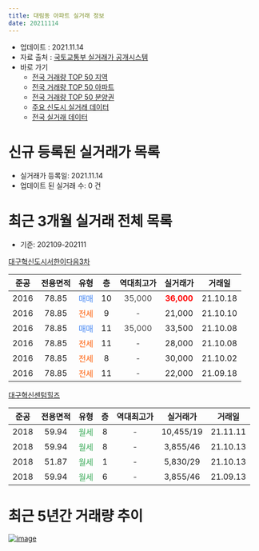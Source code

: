 ```yaml
---
title: 대림동 아파트 실거래 정보
date: 20211114
---
```


* 업데이트 : 2021.11.14
* 자료 출처 : [국토교통부 실거래가 공개시스템](http://rt.molit.go.kr)
* 바로 가기
    * [전국 거래량 TOP 50 지역](https://apt-info.github.io/apt-trade-info/tr)
    * [전국 거래량 TOP 50 아파트](https://apt-info.github.io/apt-trade-info/ta)
    * [전국 거래량 TOP 50 분양권](https://apt-info.github.io/apt-trade-info/tb)
    * [주요 신도시 실거래 데이터](https://apt-info.github.io/apt-trade-info/newtown)
    * [전국 실거래 데이터](https://apt-info.github.io/apt-trade-info/all)



<script async src="https://pagead2.googlesyndication.com/pagead/js/adsbygoogle.js"></script>
<!-- 기본광고 -->
<ins class="adsbygoogle"
     style="display:block"
     data-ad-client="ca-pub-1142216861245946"
     data-ad-slot="4805727019"
     data-ad-format="auto"
     data-full-width-responsive="true"></ins>
<script>
     (adsbygoogle = window.adsbygoogle || []).push({});
</script>


# 신규 등록된 실거래가 목록

* 실거래가 등록일: 2021.11.14
* 업데이트 된 실거래 수: 0 건




<script async src="https://pagead2.googlesyndication.com/pagead/js/adsbygoogle.js"></script>
<!-- 기본광고 -->
<ins class="adsbygoogle"
     style="display:block"
     data-ad-client="ca-pub-1142216861245946"
     data-ad-slot="4805727019"
     data-ad-format="auto"
     data-full-width-responsive="true"></ins>
<script>
     (adsbygoogle = window.adsbygoogle || []).push({});
</script>


# 최근 3개월 실거래 전체 목록
* 기준: 202109-202111


[대구혁신도시서한이다음3차](https://search.naver.com/search.naver?query=%EB%8C%80%EA%B5%AC%ED%98%81%EC%8B%A0%EB%8F%84%EC%8B%9C%EC%84%9C%ED%95%9C%EC%9D%B4%EB%8B%A4%EC%9D%8C3%EC%B0%A8)

|준공|전용면적|유형|층|역대최고가|실거래가|거래일|
|:---:|:---:|:---:|:---:|:---:|:---:|:---:|
|2016|78.85|<span style="color:#4285F3">매매</span>|10|<span style="color:#444444">35,000</span>|<b><span style="color:#FF0000">36,000</span></b>|21.10.18|
|2016|78.85|<span style="color:#FF5A00">전세</span>|9|<span style="color:#444444">-</span>|21,000|21.10.10|
|2016|78.85|<span style="color:#4285F3">매매</span>|11|<span style="color:#444444">35,000</span>|33,500|21.10.08|
|2016|78.85|<span style="color:#FF5A00">전세</span>|11|<span style="color:#444444">-</span>|28,000|21.10.08|
|2016|78.85|<span style="color:#FF5A00">전세</span>|8|<span style="color:#444444">-</span>|30,000|21.10.02|
|2016|78.85|<span style="color:#FF5A00">전세</span>|11|<span style="color:#444444">-</span>|22,000|21.09.18|

[대구혁신센텀힐즈](https://search.naver.com/search.naver?query=%EB%8C%80%EA%B5%AC%ED%98%81%EC%8B%A0%EC%84%BC%ED%85%80%ED%9E%90%EC%A6%88)

|준공|전용면적|유형|층|역대최고가|실거래가|거래일|
|:---:|:---:|:---:|:---:|:---:|:---:|:---:|
|2018|59.94|<span style="color:#34A853">월세</span>|8|<span style="color:#444444">-</span>|10,455/19|21.11.11|
|2018|59.94|<span style="color:#34A853">월세</span>|8|<span style="color:#444444">-</span>|3,855/46|21.10.13|
|2018|51.87|<span style="color:#34A853">월세</span>|1|<span style="color:#444444">-</span>|5,830/29|21.10.13|
|2018|59.94|<span style="color:#34A853">월세</span>|6|<span style="color:#444444">-</span>|3,855/46|21.09.13|



<script async src="https://pagead2.googlesyndication.com/pagead/js/adsbygoogle.js"></script>
<!-- 기본광고 -->
<ins class="adsbygoogle"
     style="display:block"
     data-ad-client="ca-pub-1142216861245946"
     data-ad-slot="4805727019"
     data-ad-format="auto"
     data-full-width-responsive="true"></ins>
<script>
     (adsbygoogle = window.adsbygoogle || []).push({});
</script>


# 최근 5년간 거래량 추이


<div style="width:100%;">
    <canvas id="deal_progress" height="200"></canvas>
</div>

<script>
new Chart(document.getElementById("deal_progress"), {
    type: 'line',
    data: {
        labels: ['16.01','16.02','16.03','16.04','16.05','16.06','16.07','16.08','16.09','16.10','16.11','16.12','17.01','17.02','17.03','17.04','17.05','17.06','17.07','17.08','17.09','17.10','17.11','17.12','18.01','18.02','18.03','18.04','18.05','18.06','18.07','18.08','18.09','18.10','18.11','18.12','19.01','19.02','19.03','19.04','19.05','19.06','19.07','19.08','19.09','19.10','19.11','19.12','20.01','20.02','20.03','20.04','20.05','20.06','20.07','20.08','20.09','20.10','20.11','20.12','21.01','21.02','21.03','21.04','21.05','21.06','21.07','21.08','21.09','21.10','21.11'],
        datasets: [{
            label: '매매/분양권',
            data: [1,3,5,3,13,30,20,22,13,5,1,0,1,0,1,0,0,0,0,0,2,0,1,2,0,1,0,0,2,0,0,0,3,1,1,0,1,0,0,2,2,0,1,0,2,1,1,1,1,3,2,4,0,3,6,0,2,7,6,9,1,1,4,2,3,0,3,1,0,2,0],
            borderColor: "rgba(66, 133, 243, 1)",
            backgroundColor: "rgba(66, 133, 243, 0.05)",
            borderWidth: 1,
            pointRadius: 0,
            fill: false,
            lineTension: 0
        },{
            label: '전/월세',
            data: [0,0,0,0,2,10,16,34,20,1,3,3,1,2,1,3,1,1,2,4,3,1,3,1,3,66,57,16,7,13,11,14,7,13,7,9,6,4,1,7,5,7,3,6,6,7,9,6,3,2,7,47,16,17,13,9,5,5,10,6,4,2,8,2,6,2,10,4,2,5,1],
            borderColor: "rgba(255, 90, 0, 1)",
            backgroundColor: "rgba(255, 90, 0, 0.05)",
            borderWidth: 1,
            pointRadius: 0,
            fill: false,
            lineTension: 0
        },{
            label: '합계',
            data: [1,3,5,3,15,40,36,56,33,6,4,3,2,2,2,3,1,1,2,4,5,1,4,3,3,67,57,16,9,13,11,14,10,14,8,9,7,4,1,9,7,7,4,6,8,8,10,7,4,5,9,51,16,20,19,9,7,12,16,15,5,3,12,4,9,2,13,5,2,7,1],
            borderColor: "rgba(0, 0, 0, 1)",
            backgroundColor: "rgba(0, 0, 0, 0.03)",
            borderWidth: 0.1,
            pointRadius: 0,
            fill: true,
            lineTension: 0
        }
        ]
    },
    options: {
        responsive: true,
        title: {
            display: false
        },
        tooltips: {
            mode: 'index',
            intersect: false
        },
        hover: {
            mode: 'nearest',
            intersect: true
        },
        scales: {
            xAxes: [{
                display: true,
                scaleLabel: {
                    display: true,
                    labelString: '년/월'
                }
            }],
            yAxes: [{
                display: true,
                ticks: {
                    suggestedMin: 0,
                },
                scaleLabel: {
                    display: true,
                    labelString: '실거래 수'
                }
            }]
        }
    }
});

</script>


[![image](https://apt-info.github.io/images/2020-01-03-apt-trade-info/1024x500.png)](https://play.google.com/store/apps/details?id=com.aptinfo.apttradeinfo)

